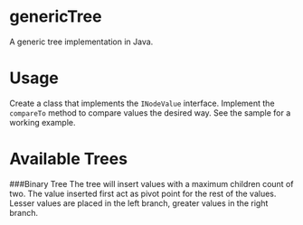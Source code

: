 genericTree
===========
A generic tree implementation in Java.

Usage
===========
Create a class that implements the ``INodeValue`` interface. Implement the ``compareTo`` method to compare values the desired way.
See the sample for a working example.

Available Trees
===========
###Binary Tree
The tree will insert values with a maximum children count of two. The value inserted first act as pivot point for the rest of the values. Lesser values are placed in the left branch, greater values in the right branch.







